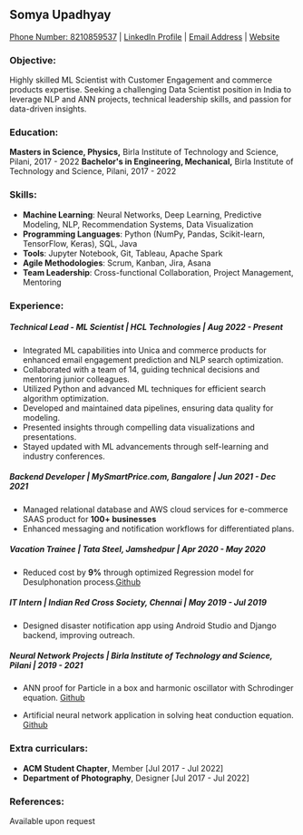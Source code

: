 
## **Somya Upadhyay**
[Phone Number: 8210859537](tel:8210859537) | [LinkedIn Profile](https://www.linkedin.com/in/somya-upadhyay) | [Email Address](mailto:somyaupadyay@gmail.com) | [Website](https://somyaup.github.io/somya.github.io/site.html)

### **Objective:**
Highly skilled ML Scientist with Customer Engagement and commerce products expertise. Seeking a challenging Data Scientist position in India to leverage NLP and ANN projects, technical leadership skills, and passion for data-driven insights.

### **Education:**
**Masters in Science, Physics,**
Birla Institute of Technology and Science, Pilani, 2017 - 2022
**Bachelor's in Engineering, Mechanical,** 
Birla Institute of Technology and Science, Pilani, 2017 - 2022

### **Skills:**
- **Machine Learning**: Neural Networks, Deep Learning, Predictive Modeling, NLP, Recommendation Systems, Data Visualization
- **Programming Languages**: Python (NumPy, Pandas, Scikit-learn, TensorFlow, Keras), SQL, Java
- **Tools**: Jupyter Notebook, Git, Tableau, Apache Spark
- **Agile Methodologies**: Scrum, Kanban, Jira, Asana
- **Team Leadership**: Cross-functional Collaboration, Project Management, Mentoring

### **Experience:**
##### Technical Lead - ML Scientist | HCL Technologies | Aug 2022 - Present
- Integrated ML capabilities into Unica and commerce products for enhanced email engagement prediction and NLP search optimization.
- Collaborated with a team of 14, guiding technical decisions and mentoring junior colleagues.
- Utilized Python and advanced ML techniques for efficient search algorithm optimization.
- Developed and maintained data pipelines, ensuring data quality for modeling.
- Presented insights through compelling data visualizations and presentations.
- Stayed updated with ML advancements through self-learning and industry conferences.

##### Backend Developer | MySmartPrice.com, Bangalore | Jun 2021 - Dec 2021
- Managed relational database and AWS cloud services for e-commerce SAAS product for **100+ businesses**
- Enhanced messaging and notification workflows for differentiated plans.

##### Vacation Trainee | Tata Steel, Jamshedpur | Apr 2020 - May 2020
- Reduced cost by **9%** through optimized Regression model for Desulphonation process.[Github](https://github.com/somyaup/Desulphurisation)

##### IT Intern | Indian Red Cross Society, Chennai | May 2019 - Jul 2019
- Designed disaster notification app using Android Studio and Django backend, improving outreach.

##### Neural Network Projects | Birla Institute of Technology and Science, Pilani | 2019 - 2021
- ANN proof for Particle in a box and harmonic oscillator with Schrodinger equation. [Github](https://github.com/somyaup/PIB-using-PINN)

- Artificial neural network application in solving heat conduction equation. [Github](https://github.com/somyaup/2-D-steady-state)

### **Extra curriculars:**
- **ACM Student Chapter**, Member [Jul 2017 - Jul 2022]
- **Department of Photography**, Designer [Jul 2017 - Jul 2022]

### **References:**
Available upon request

